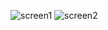 ![screen1](https://user-images.githubusercontent.com/109048758/202613441-57368585-c558-4eab-8048-cc8cd0415df6.png)
![screen2](https://user-images.githubusercontent.com/109048758/202613443-256c9cdf-a314-4e15-bbfe-f79ada877d26.png)


